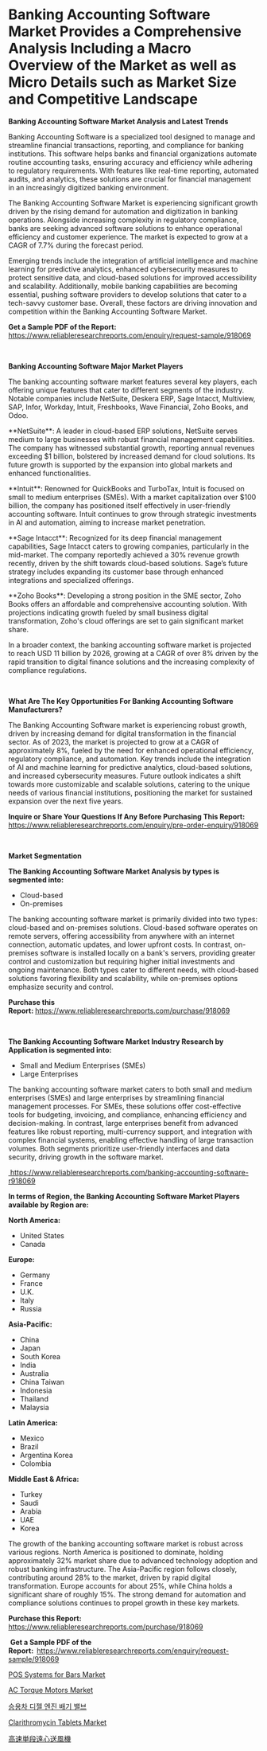 <p><h1>Banking Accounting Software Market Provides a Comprehensive Analysis Including a Macro Overview of the Market as well as Micro Details such as Market Size and Competitive Landscape</h1></p><p><strong>Banking Accounting Software Market Analysis and Latest Trends</strong></p>
<p><p>Banking Accounting Software is a specialized tool designed to manage and streamline financial transactions, reporting, and compliance for banking institutions. This software helps banks and financial organizations automate routine accounting tasks, ensuring accuracy and efficiency while adhering to regulatory requirements. With features like real-time reporting, automated audits, and analytics, these solutions are crucial for financial management in an increasingly digitized banking environment.</p><p>The Banking Accounting Software Market is experiencing significant growth driven by the rising demand for automation and digitization in banking operations. Alongside increasing complexity in regulatory compliance, banks are seeking advanced software solutions to enhance operational efficiency and customer experience. The market is expected to grow at a CAGR of 7.7% during the forecast period. </p><p>Emerging trends include the integration of artificial intelligence and machine learning for predictive analytics, enhanced cybersecurity measures to protect sensitive data, and cloud-based solutions for improved accessibility and scalability. Additionally, mobile banking capabilities are becoming essential, pushing software providers to develop solutions that cater to a tech-savvy customer base. Overall, these factors are driving innovation and competition within the Banking Accounting Software Market.</p></p>
<p><strong>Get a Sample PDF of the Report:&nbsp;</strong> <a href="https://www.reliableresearchreports.com/enquiry/request-sample/918069">https://www.reliableresearchreports.com/enquiry/request-sample/918069</a></p>
<p>&nbsp;</p>
<p><strong>Banking Accounting Software Major Market Players</strong></p>
<p><p>The banking accounting software market features several key players, each offering unique features that cater to different segments of the industry. Notable companies include NetSuite, Deskera ERP, Sage Intacct, Multiview, SAP, Infor, Workday, Intuit, Freshbooks, Wave Financial, Zoho Books, and Odoo.</p><p>**NetSuite**: A leader in cloud-based ERP solutions, NetSuite serves medium to large businesses with robust financial management capabilities. The company has witnessed substantial growth, reporting annual revenues exceeding $1 billion, bolstered by increased demand for cloud solutions. Its future growth is supported by the expansion into global markets and enhanced functionalities.</p><p>**Intuit**: Renowned for QuickBooks and TurboTax, Intuit is focused on small to medium enterprises (SMEs). With a market capitalization over $100 billion, the company has positioned itself effectively in user-friendly accounting software. Intuit continues to grow through strategic investments in AI and automation, aiming to increase market penetration.</p><p>**Sage Intacct**: Recognized for its deep financial management capabilities, Sage Intacct caters to growing companies, particularly in the mid-market. The company reportedly achieved a 30% revenue growth recently, driven by the shift towards cloud-based solutions. Sage’s future strategy includes expanding its customer base through enhanced integrations and specialized offerings.</p><p>**Zoho Books**: Developing a strong position in the SME sector, Zoho Books offers an affordable and comprehensive accounting solution. With projections indicating growth fueled by small business digital transformation, Zoho's cloud offerings are set to gain significant market share.</p><p>In a broader context, the banking accounting software market is projected to reach USD 11 billion by 2026, growing at a CAGR of over 8% driven by the rapid transition to digital finance solutions and the increasing complexity of compliance regulations.</p></p>
<p>&nbsp;</p>
<p><strong>What Are The Key Opportunities For Banking Accounting Software Manufacturers?</strong></p>
<p><p>The Banking Accounting Software market is experiencing robust growth, driven by increasing demand for digital transformation in the financial sector. As of 2023, the market is projected to grow at a CAGR of approximately 8%, fueled by the need for enhanced operational efficiency, regulatory compliance, and automation. Key trends include the integration of AI and machine learning for predictive analytics, cloud-based solutions, and increased cybersecurity measures. Future outlook indicates a shift towards more customizable and scalable solutions, catering to the unique needs of various financial institutions, positioning the market for sustained expansion over the next five years.</p></p>
<p><strong>Inquire or Share Your Questions If Any Before Purchasing This Report:</strong> <a href="https://www.reliableresearchreports.com/enquiry/pre-order-enquiry/918069">https://www.reliableresearchreports.com/enquiry/pre-order-enquiry/918069</a></p>
<p>&nbsp;</p>
<p><strong>Market Segmentation</strong></p>
<p><strong>The Banking Accounting Software Market Analysis by types is segmented into:</strong></p>
<p><ul><li>Cloud-based</li><li>On-premises</li></ul></p>
<p><p>The banking accounting software market is primarily divided into two types: cloud-based and on-premises solutions. Cloud-based software operates on remote servers, offering accessibility from anywhere with an internet connection, automatic updates, and lower upfront costs. In contrast, on-premises software is installed locally on a bank's servers, providing greater control and customization but requiring higher initial investments and ongoing maintenance. Both types cater to different needs, with cloud-based solutions favoring flexibility and scalability, while on-premises options emphasize security and control.</p></p>
<p><strong>Purchase this Report:&nbsp;</strong><a href="https://www.reliableresearchreports.com/purchase/918069">https://www.reliableresearchreports.com/purchase/918069</a></p>
<p>&nbsp;</p>
<p><strong>The Banking Accounting Software Market Industry Research by Application is segmented into:</strong></p>
<p><ul><li>Small and Medium Enterprises (SMEs)</li><li>Large Enterprises</li></ul></p>
<p><p>The banking accounting software market caters to both small and medium enterprises (SMEs) and large enterprises by streamlining financial management processes. For SMEs, these solutions offer cost-effective tools for budgeting, invoicing, and compliance, enhancing efficiency and decision-making. In contrast, large enterprises benefit from advanced features like robust reporting, multi-currency support, and integration with complex financial systems, enabling effective handling of large transaction volumes. Both segments prioritize user-friendly interfaces and data security, driving growth in the software market.</p></p>
<p><a href="https://www.reliableresearchreports.com/banking-accounting-software-r918069">&nbsp;https://www.reliableresearchreports.com/banking-accounting-software-r918069</a></p>
<p><strong>In terms of Region, the Banking Accounting Software Market Players available by Region are:</strong></p>
<p>
    <p> <strong> North America: </strong>
        <ul>
            <li>United States</li>
            <li>Canada</li>
        </ul>
        </p> 
    <p> <strong> Europe: </strong>
        <ul>
            <li>Germany</li>
            <li>France</li>
            <li>U.K.</li>
            <li>Italy</li>
            <li>Russia</li>
        </ul>
        </p> 
    <p> <strong> Asia-Pacific: </strong>
        <ul>
            <li>China</li>
            <li>Japan</li>
            <li>South Korea</li>
            <li>India</li>
            <li>Australia</li>
            <li>China Taiwan</li>
            <li>Indonesia</li>
            <li>Thailand</li>
            <li>Malaysia</li>
        </ul>
        </p> 
    <p> <strong> Latin America: </strong>
        <ul>
            <li>Mexico</li>
            <li>Brazil</li>
            <li>Argentina Korea</li>
            <li>Colombia</li>
        </ul>
        </p> 
    <p> <strong> Middle East & Africa: </strong>
        <ul>
            <li>Turkey</li>
            <li>Saudi</li>
            <li>Arabia</li>
            <li>UAE</li>
            <li>Korea</li>
        </ul>
    </p>
    </p>
<p><p>The growth of the banking accounting software market is robust across various regions. North America is positioned to dominate, holding approximately 32% market share due to advanced technology adoption and robust banking infrastructure. The Asia-Pacific region follows closely, contributing around 28% to the market, driven by rapid digital transformation. Europe accounts for about 25%, while China holds a significant share of roughly 15%. The strong demand for automation and compliance solutions continues to propel growth in these key markets.</p></p>
<p><strong>Purchase this Report: </strong><a href="https://www.reliableresearchreports.com/purchase/918069">https://www.reliableresearchreports.com/purchase/918069</a></p>
<p>&nbsp;<strong>Get a Sample PDF of the Report:&nbsp;&nbsp;</strong><a href="https://www.reliableresearchreports.com/enquiry/request-sample/918069">https://www.reliableresearchreports.com/enquiry/request-sample/918069</a></p>
<p><strong></strong></p>
<p><p><a href="https://github.com/AfsanaMia652/Market-Research-Report-List-1/blob/main/pos-systems-for-bars-market.md">POS Systems for Bars Market</a></p><p><a href="https://medium.com/@kathydiaz655/the-ac-torque-motors-market-industry-provides-a-comprehensive-and-current-analysis-of-the-sector-afae132e05c1">AC Torque Motors Market</a></p><p><a href="https://medium.com/@zolajenkins98/passenger-vehicle-diesel-engine-exhaust-valve-market-%EC%9D%98-%EA%B8%80%EB%A1%9C%EB%B2%8C-%EC%8B%9C%EC%9E%A5-%EA%B0%9C%EC%9A%94%EB%8A%94-%EC%A0%84-%EC%84%B8%EA%B3%84-%EB%B0%8F-%EC%A3%BC%EC%9A%94-%EC%8B%9C%EC%9E%A5%EC%9D%98-%EC%82%B0%EC%97%85%EC%97%90-%EC%98%81%ED%96%A5%EC%9D%84-%EB%AF%B8%EC%B9%98%EB%8A%94-%EC%A3%BC%EC%9A%94-83b41f26eac9">승용차 디젤 엔진 배기 밸브</a></p><p><a href="https://www.linkedin.com/pulse/exploring-clarithromycin-tablets-market-dynamics-revenue-sbrje?trackingId=GPKZQRQWTWSfQxK8Gk9ayg%3D%3D">Clarithromycin Tablets Market</a></p><p><a href="https://medium.com/@olyy49keyt/%E6%9C%AA%E6%9D%A5%E3%81%AE%E9%AB%98%E9%80%9F%E5%BA%A6%E5%8D%98%E6%AE%B5%E9%81%A0%E5%BF%83%E3%83%96%E3%83%AD%E3%83%AF%E3%83%BC%E5%B8%82%E5%A0%B4%E3%81%AE%E8%BB%8C%E8%B7%A1-%E6%96%B0%E8%88%88%E5%B8%82%E5%A0%B4%E3%81%AE%E3%83%88%E3%83%AC%E3%83%B3%E3%83%89%E3%81%A82031%E5%B9%B4%E3%81%BE%E3%81%A7%E3%81%AE%E4%BA%88%E6%B8%AC-13cf7a30dd49">高速単段遠心送風機</a></p></p>
